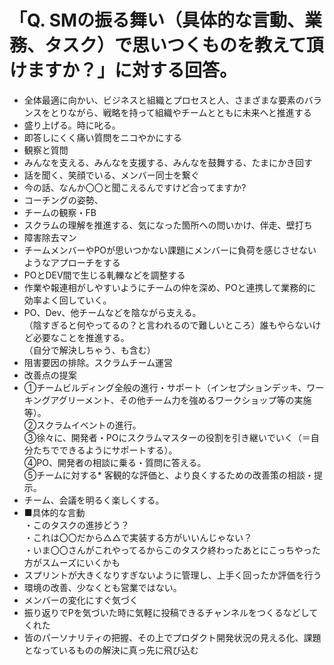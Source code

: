 # 「Q. SMの振る舞い（具体的な言動、業務、タスク）で思いつくものを教えて頂けますか？」に対する回答。
* 全体最適に向かい、ビジネスと組織とプロセスと人、さまざまな要素のバランスをとりながら、戦略を持って組織やチームとともに未来へと推進する
* 盛り上げる。時に叱る。
* 即答しにくく痛い質問をニコやかにする
* 観察と質問
* みんなを支える、みんなを支援する、みんなを鼓舞する、たまにかき回す
* 話を聞く、笑顔でいる、メンバー同士を繋ぐ
* 今の話、なんか〇〇と聞こえるんですけど合ってますか?
* コーチングの姿勢、
* チームの観察・FB
* スクラムの理解を推進する、気になった箇所への問いかけ、伴走、壁打ち
* 障害除去マン
* チームメンバーやPOが思いつかない課題にメンバーに負荷を感じさせないようなアプローチをする
* POとDEV間で生じる軋轢などを調整する
* 作業や報連相がしやすいようにチームの仲を深め、POと連携して業務的に効率よく回していく。
* PO、Dev、他チームなどを陰ながら支える。
<br>（陰すぎると何やってるの？と言われるので難しいところ）誰もやらないけど必要なことを推進する。
<br>（自分で解決しちゃう、も含む）
* 阻害要因の排除。スクラムチーム運営
* 改善点の提案
* ①チームビルディング全般の進行・サポート（インセプションデッキ、ワーキングアグリーメント、その他チーム力を強めるワークショップ等の実施等）。
<br>②スクラムイベントの進行。
<br>③徐々に、開発者・POにスクラムマスターの役割を引き継いでいく（＝自分たちでできるようにサポートする）。
<br>④PO、開発者の相談に乗る・質問に答える。
<br>⑤チームに対する* 客観的な評価と、より良くするための改善策の相談・提示。
* チーム、会議を明るく楽しくする。
* ■具体的な言動
<br>・このタスクの進捗どう？
<br>・これは〇〇だから△△で実装する方がいいんじゃない？
<br>・いま〇〇さんがこれやってるからこのタスク終わったあとにこっちやった方がスムーズにいくかも
* スプリントが大きくなりすぎないように管理し、上手く回ったか評価を行う
* 環境の改善、少なくとも営業ではない。
* メンバーの変化にすぐ気づく
* 振り返りでPを気づいた時に気軽に投稿できるチャンネルをつくるなどしてくれた
* 皆のパーソナリティの把握、その上でプロダクト開発状況の見える化、課題となっているものの解決に真っ先に飛び込む